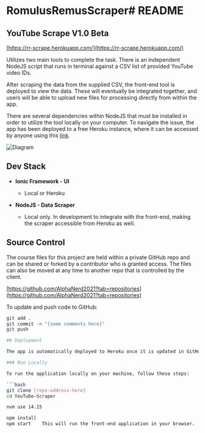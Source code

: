 # RomulusRemusScraper# README

## YouTube Scrape V1.0 Beta

[https://rr-scrape.herokuapp.com/](https://rr-scrape.herokuapp.com/)

Utilizes two main tools to complete the task. There is an independent NodeJS script that runs in terminal against a CSV list of provided YouTube video IDs.

After scraping the data from the supplied CSV, the front-end tool is deployed to view the data. These will eventually be integrated together, and users will be able to upload new files for processing directly from within the app.

There are several dependencies within NodeJS that must be installed in order to utilize the tool locally on your computer. To navigate the issue, the app has been deployed to a free Heroku instance, where it can be accessed by anyone using this [link](https://rr-scrape.herokuapp.com).

![Diagram](../../../assets/images/diagram.png)

## Dev Stack

- **Ionic Framework - UI**
  - Local or Heroku

- **NodeJS - Data Scraper**
  - Local only. In development to integrate with the front-end, making the scraper accessible from Heroku as well.

## Source Control

The course files for this project are held within a private GitHub repo and can be shared or forked by a contributor who is granted access. The files can also be moved at any time to another repo that is controlled by the client.

[https://github.com/AlphaNerd2021?tab=repositories](https://github.com/AlphaNerd2021?tab=repositories)

To update and push code to GitHub:

```bash
git add .
git commit -m "[some comments here]"
git push

## Deployment

The app is automatically deployed to Heroku once it is updated in GitHub. This process is straightforward and hassle-free. Heroku also manages all necessary SSL security certificates to maintain a secure interface (currently more than needed but will allow for future features, such as enabling users to upload files).

### Run Locally

To run the application locally on your machine, follow these steps:

```bash
git clone [repo-address-here]
cd YouTube-Scraper

nvm use 14.15

npm install
npm start    This will run the front-end application in your browser.

